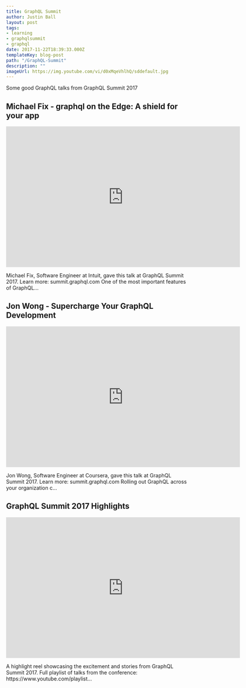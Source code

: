 ```yaml
---
title: GraphQL Summit
author: Justin Ball
layout: post
tags:
- learning
- graphqlsummit
- graphql
date: 2017-11-22T18:39:33.000Z
templateKey: blog-post
path: "/GraphQL-Summit"
description: ""
imageUrl: https://img.youtube.com/vi/d0xMqeVhlhQ/sddefault.jpg
---
```

Some good GraphQL talks from GraphQL Summit 2017
<div class="youtube-videos video-responsive">
  <div id="d0xMqeVhlhQ" class="youtube-video">
    <h2 class="youtube-title">Michael Fix - graphql on the Edge: A shield for your app</h2>
    <iframe src="https://www.youtube.com/embed/d0xMqeVhlhQ" frameborder="0" width="640" height="385" allowfullscreen>
      <p>Your browser does not support iframes.</p>
    </iframe>
    <p class="youtube-description">Michael Fix, Software Engineer at Intuit, gave this talk at GraphQL Summit 2017. Learn more: summit.graphql.com One of the most important features of GraphQL...</p>
  </div>
  <div id="bQUYWYuVCP0" class="youtube-video">
    <h2 class="youtube-title">Jon Wong - Supercharge Your GraphQL Development</h2>
    <iframe src="https://www.youtube.com/embed/bQUYWYuVCP0" frameborder="0" width="640" height="385" allowfullscreen>
      <p>Your browser does not support iframes.</p>
    </iframe>
    <p class="youtube-description">Jon Wong, Software Engineer at Coursera, gave this talk at GraphQL Summit 2017. Learn more: summit.graphql.com Rolling out GraphQL across your organization c...</p>
  </div>
  <div id="Zx4S9l24ZNg" class="youtube-video">
    <h2 class="youtube-title">GraphQL Summit 2017 Highlights</h2>
    <iframe src="https://www.youtube.com/embed/Zx4S9l24ZNg" frameborder="0" width="640" height="385" allowfullscreen>
      <p>Your browser does not support iframes.</p>
    </iframe>
    <p class="youtube-description">A highlight reel showcasing the excitement and stories from GraphQL Summit 2017. Full playlist of talks from the conference: https://www.youtube.com/playlist...</p>
  </div>
</div>
